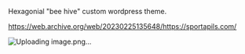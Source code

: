 Hexagonial "bee hive" custom wordpress theme.

https://web.archive.org/web/20230225135648/https://sportapils.com/

![Uploading image.png…]()
